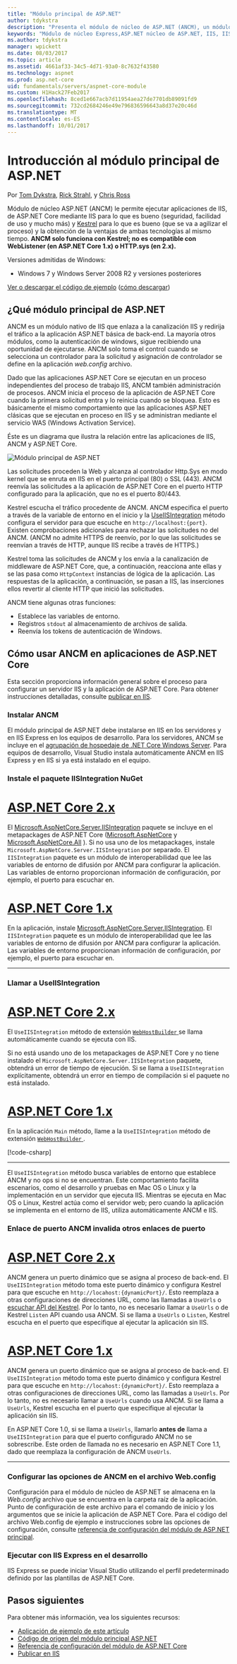 ```yaml
---
title: "Módulo principal de ASP.NET"
author: tdykstra
description: "Presenta el módulo de núcleo de ASP.NET (ANCM), un módulo IIS que permite que el servidor de web Kestrel usa IIS o IIS Express como un servidor proxy inverso."
keywords: "Módulo de núcleo Express,ASP.NET núcleo de ASP.NET, IIS, IIS, UseIISIntegration"
ms.author: tdykstra
manager: wpickett
ms.date: 08/03/2017
ms.topic: article
ms.assetid: 4661af33-34c5-4d71-93a0-8c7632f43580
ms.technology: aspnet
ms.prod: asp.net-core
uid: fundamentals/servers/aspnet-core-module
ms.custom: H1Hack27Feb2017
ms.openlocfilehash: 8ced1e667acb7d11954aea27de7701db89091fd9
ms.sourcegitcommit: 732cd2684246e49e796836596643a8d37e20c46d
ms.translationtype: MT
ms.contentlocale: es-ES
ms.lasthandoff: 10/01/2017
---
```

# <a name="introduction-to-aspnet-core-module"></a>Introducción al módulo principal de ASP.NET

Por [Tom Dykstra](https://github.com/tdykstra), [Rick Strahl](https://github.com/RickStrahl), y [Chris Ross](https://github.com/Tratcher) 

Módulo de núcleo ASP.NET (ANCM) le permite ejecutar aplicaciones de IIS, de ASP.NET Core mediante IIS para lo que es bueno (seguridad, facilidad de uso y mucho más) y [Kestrel](kestrel.md) para lo que es bueno (que se va a agilizar el proceso) y la obtención de la ventajas de ambas tecnologías al mismo tiempo. **ANCM solo funciona con Kestrel; no es compatible con WebListener (en ASP.NET Core 1.x) o HTTP.sys (en 2.x).** 

Versiones admitidas de Windows:

* Windows 7 y Windows Server 2008 R2 y versiones posteriores

[Ver o descargar el código de ejemplo](https://github.com/aspnet/Docs/tree/master/aspnetcore/fundamentals/servers/aspnet-core-module/sample) ([cómo descargar](xref:tutorials/index#how-to-download-a-sample))

## <a name="what-aspnet-core-module-does"></a>¿Qué módulo principal de ASP.NET

ANCM es un módulo nativo de IIS que enlaza a la canalización IIS y redirija el tráfico a la aplicación ASP.NET básica de back-end. La mayoría otros módulos, como la autenticación de windows, sigue recibiendo una oportunidad de ejecutarse. ANCM solo toma el control cuando se selecciona un controlador para la solicitud y asignación de controlador se define en la aplicación *web.config* archivo.

Dado que las aplicaciones ASP.NET Core se ejecutan en un proceso independientes del proceso de trabajo IIS, ANCM también administración de procesos. ANCM inicia el proceso de la aplicación de ASP.NET Core cuando la primera solicitud entra y lo reinicia cuando se bloquea. Esto es básicamente el mismo comportamiento que las aplicaciones ASP.NET clásicas que se ejecutan en proceso en IIS y se administran mediante el servicio WAS (Windows Activation Service).

Éste es un diagrama que ilustra la relación entre las aplicaciones de IIS, ANCM y ASP.NET Core.

![Módulo principal de ASP.NET](aspnet-core-module/_static/ancm.png)

Las solicitudes proceden la Web y alcanza al controlador Http.Sys en modo kernel que se enruta en IIS en el puerto principal (80) o SSL (443). ANCM reenvía las solicitudes a la aplicación de ASP.NET Core en el puerto HTTP configurado para la aplicación, que no es el puerto 80/443.

Kestrel escucha el tráfico procedente de ANCM.  ANCM especifica el puerto a través de la variable de entorno en el inicio y la [UseIISIntegration](#call-useiisintegration) método configura el servidor para que escuche en `http://localhost:{port}`. Existen comprobaciones adicionales para rechazar las solicitudes no del ANCM. (ANCM no admite HTTPS de reenvío, por lo que las solicitudes se reenvían a través de HTTP, aunque IIS recibe a través de HTTPS.)

Kestrel toma las solicitudes de ANCM y los envía a la canalización de middleware de ASP.NET Core, que, a continuación, reacciona ante ellas y se las pasa como `HttpContext` instancias de lógica de la aplicación. Las respuestas de la aplicación, a continuación, se pasan a IIS, las inserciones ellos revertir al cliente HTTP que inició las solicitudes.

ANCM tiene algunas otras funciones:

* Establece las variables de entorno.
* Registros `stdout` al almacenamiento de archivos de salida.
* Reenvía los tokens de autenticación de Windows.

## <a name="how-to-use-ancm-in-aspnet-core-apps"></a>Cómo usar ANCM en aplicaciones de ASP.NET Core

Esta sección proporciona información general sobre el proceso para configurar un servidor IIS y la aplicación de ASP.NET Core. Para obtener instrucciones detalladas, consulte [publicar en IIS](../../publishing/iis.md).

### <a name="install-ancm"></a>Instalar ANCM

El módulo principal de ASP.NET debe instalarse en IIS en los servidores y en IIS Express en los equipos de desarrollo. Para los servidores, ANCM se incluye en el [agrupación de hospedaje de .NET Core Windows Server](https://aka.ms/dotnetcore.2.0.0-windowshosting). Para equipos de desarrollo, Visual Studio instala automáticamente ANCM en IIS Express y en IIS si ya está instalado en el equipo.

### <a name="install-the-iisintegration-nuget-package"></a>Instale el paquete IISIntegration NuGet

# <a name="aspnet-core-2xtabaspnetcore2x"></a>[ASP.NET Core 2.x](#tab/aspnetcore2x)

El [Microsoft.AspNetCore.Server.IISIntegration](https://www.nuget.org/packages/Microsoft.AspNetCore.Server.IISIntegration/) paquete se incluye en el metapackages de ASP.NET Core ([Microsoft.AspNetCore](https://www.nuget.org/packages/Microsoft.AspNetCore/) y [Microsoft.AspNetCore.All](xref:fundamentals/metapackage) ). Si no usa uno de los metapackages, instale `Microsoft.AspNetCore.Server.IISIntegration` por separado. El `IISIntegration` paquete es un módulo de interoperabilidad que lee las variables de entorno de difusión por ANCM para configurar la aplicación. Las variables de entorno proporcionan información de configuración, por ejemplo, el puerto para escuchar en. 

# <a name="aspnet-core-1xtabaspnetcore1x"></a>[ASP.NET Core 1.x](#tab/aspnetcore1x)

En la aplicación, instale [Microsoft.AspNetCore.Server.IISIntegration](https://www.nuget.org/packages/Microsoft.AspNetCore.Server.IISIntegration/). El `IISIntegration` paquete es un módulo de interoperabilidad que lee las variables de entorno de difusión por ANCM para configurar la aplicación. Las variables de entorno proporcionan información de configuración, por ejemplo, el puerto para escuchar en. 

---

### <a name="call-useiisintegration"></a>Llamar a UseIISIntegration

# <a name="aspnet-core-2xtabaspnetcore2x"></a>[ASP.NET Core 2.x](#tab/aspnetcore2x)

El `UseIISIntegration` método de extensión [ `WebHostBuilder` ](https://docs.microsoft.com/aspnet/core/api/microsoft.aspnetcore.hosting.webhostbuilder) se llama automáticamente cuando se ejecuta con IIS.

Si no está usando uno de los metapackages de ASP.NET Core y no tiene instalado el `Microsoft.AspNetCore.Server.IISIntegration` paquete, obtendrá un error de tiempo de ejecución. Si se llama a `UseIISIntegration` explícitamente, obtendrá un error en tiempo de compilación si el paquete no está instalado.

# <a name="aspnet-core-1xtabaspnetcore1x"></a>[ASP.NET Core 1.x](#tab/aspnetcore1x)

En la aplicación `Main` método, llame a la `UseIISIntegration` método de extensión [ `WebHostBuilder` ](https://docs.microsoft.com/aspnet/core/api/microsoft.aspnetcore.hosting.webhostbuilder). 

[!code-csharp[](aspnet-core-module/sample/Program.cs?name=snippet_Main&highlight=12)]

---

El `UseIISIntegration` método busca variables de entorno que establece ANCM y no ops si no se encuentran. Este comportamiento facilita escenarios, como el desarrollo y pruebas en Mac OS o Linux y la implementación en un servidor que ejecuta IIS. Mientras se ejecuta en Mac OS o Linux, Kestrel actúa como el servidor web; pero cuando la aplicación se implementa en el entorno de IIS, utiliza automáticamente ANCM e IIS.

### <a name="ancm-port-binding-overrides-other-port-bindings"></a>Enlace de puerto ANCM invalida otros enlaces de puerto

# <a name="aspnet-core-2xtabaspnetcore2x"></a>[ASP.NET Core 2.x](#tab/aspnetcore2x)

ANCM genera un puerto dinámico que se asigna al proceso de back-end. El `UseIISIntegration` método toma este puerto dinámico y configura Kestrel para que escuche en `http://locahost:{dynamicPort}/`. Esto reemplaza a otras configuraciones de direcciones URL, como las llamadas a `UseUrls` o [escuchar API del Kestrel](xref:fundamentals/servers/kestrel?tabs=aspnetcore2x#endpoint-configuration). Por lo tanto, no es necesario llamar a `UseUrls` o de Kestrel `Listen` API cuando usa ANCM. Si se llama a `UseUrls` o `Listen`, Kestrel escucha en el puerto que especifique al ejecutar la aplicación sin IIS.

# <a name="aspnet-core-1xtabaspnetcore1x"></a>[ASP.NET Core 1.x](#tab/aspnetcore1x)

ANCM genera un puerto dinámico que se asigna al proceso de back-end. El `UseIISIntegration` método toma este puerto dinámico y configura Kestrel para que escuche en `http://locahost:{dynamicPort}/`. Esto reemplaza a otras configuraciones de direcciones URL, como las llamadas a `UseUrls`. Por lo tanto, no es necesario llamar a `UseUrls` cuando usa ANCM. Si se llama a `UseUrls`, Kestrel escucha en el puerto que especifique al ejecutar la aplicación sin IIS.

En ASP.NET Core 1.0, si se llama a `UseUrls`, llamarlo **antes de** llama a `UseIISIntegration` para que el puerto configurado ANCM no se sobrescribe. Este orden de llamada no es necesario en ASP.NET Core 1.1, dado que reemplaza la configuración de ANCM `UseUrls`.

---

### <a name="configure-ancm-options-in-webconfig"></a>Configurar las opciones de ANCM en el archivo Web.config

Configuración para el módulo de núcleo de ASP.NET se almacena en la *Web.config* archivo que se encuentra en la carpeta raíz de la aplicación. Punto de configuración de este archivo para el comando de inicio y los argumentos que se inicie la aplicación de ASP.NET Core. Para el código del archivo Web.config de ejemplo e instrucciones sobre las opciones de configuración, consulte [referencia de configuración del módulo de ASP.NET principal](../../hosting/aspnet-core-module.md).

### <a name="run-with-iis-express-in-development"></a>Ejecutar con IIS Express en el desarrollo

IIS Express se puede iniciar Visual Studio utilizando el perfil predeterminado definido por las plantillas de ASP.NET Core.

## <a name="next-steps"></a>Pasos siguientes

Para obtener más información, vea los siguientes recursos:

* [Aplicación de ejemplo de este artículo](https://github.com/aspnet/Docs/tree/master/aspnetcore/fundamentals/servers/aspnet-core-module/sample)
* [Código de origen del módulo principal ASP.NET](https://github.com/aspnet/AspNetCoreModule)
* [Referencia de configuración del módulo de ASP.NET Core](../../hosting/aspnet-core-module.md)
* [Publicar en IIS](../../publishing/iis.md)
